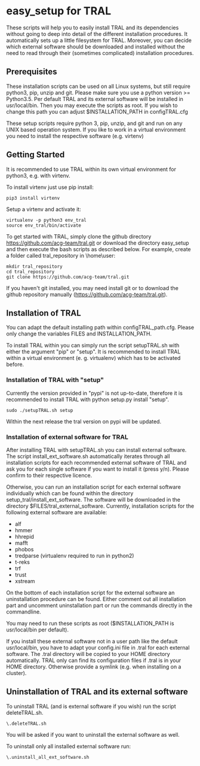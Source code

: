 # easy_setup for TRAL

These scripts will help you to easily install TRAL and its dependencies without going to deep into detail of the different installation procedures.
It automatically sets up a little filesystem for TRAL.
Moreover, you can decide which external software should be downloaded and installed without the need to read through their (sometimes complicated) installation procedures.


## Prerequisites

These installation scripts can be used on all Linux systems, but still require python3, pip, unzip and git.
Please make sure you use a python version >= Python3.5.
Per default TRAL and its external software will be installed in usr/local/bin. Then you may execute the scripts as root.
If you wish to change this path you can adjust $INSTALLATION_PATH in configTRAL.cfg

These setup scripts require python 3, pip, unzip, and git and run on any UNIX based operation system.
If you like to work in a virtual environment you need to install the respective software (e.g. virtenv)

## Getting Started

It is recommended to use TRAL within its own virtual environment for python3, e.g. with virtenv.

To install virtenv just use pip install:

```
pip3 install virtenv
```
Setup a virtenv and activate it:
```
virtualenv -p python3 env_tral
source env_tral/bin/activate
```
To get started with TRAL, simply clone the github directory https://github.com/acg-team/tral.git or download the directory easy_setup and then execute the bash scripts as described below. For example, create a folder called tral_repository in \home\user:
```
mkdir tral_repository
cd tral_repository
git clone https://github.com/acg-team/tral.git
```

If you haven't git installed, you may need install git or to download the github repository manually (https://github.com/acg-team/tral.git).

## Installation of TRAL

You can adapt the default installing path within configTRAL_path.cfg. Please only change the variables FILES and INSTALLATION_PATH.

To install TRAL within you can simply run the script setupTRAL.sh with either the argument "pip" or "setup".
It is recommended to install TRAL within a virtual environment (e. g. virtualenv) which has to be activated before.

### Installation of TRAL with "setup"

Currently the version provided in "pypi" is not up-to-date, therefore it is recommended to install TRAL with python setup.py install "setup". 

```
sudo ./setupTRAL.sh setup
```

Within the next release the tral version on pypi will be updated.

### Installation of external software for TRAL

After installing TRAL with setupTRAL.sh you can install external software. 
The script install_ext_software.sh automatically iterates through all installation scripts for each recommended external software of TRAL and ask you for each single software if you want to install it (press y/n). Please confirm to their respective licence.

Otherwise, you can run an installation script for each external software individually which can be found within the directory setup_tral/install_ext_software.
The software will be downloaded in the directory $FILES/tral_external_software.
Currently, installation scripts for the following external software are available:

- alf
- hmmer
- hhrepid
- mafft
- phobos
- tredparse  (virtualenv required to run in python2)
- t-reks
- trf
- trust
- xstream

On the bottom of each installation script for the external software an uninstallation procedure can be found.
Either comment out all installation part and uncomment uninstallation part or run the commands directly in the commandline.
 
You may need to run these scripts as root ($INSTALLATION_PATH is usr/local/bin per default).

If you install these external software not in a user path like the default usr/local/bin, you have to adapt your config.ini file in .tral for each external software. The .tral directory will be copied to your HOME directory automatically. TRAL only can find its configuration files if .tral is in your HOME directory. Otherwise provide a symlink (e.g. when installing on a cluster).

## Uninstallation of TRAL and its external software

To uninstall TRAL (and is external software if you wish) run the script deleteTRAL.sh.

```
\.deleteTRAL.sh
```
You will be asked if you want to uninstall the external software as well.

To uninstall only all installed external software run:

```
\.uninstall_all_ext_software.sh
```
